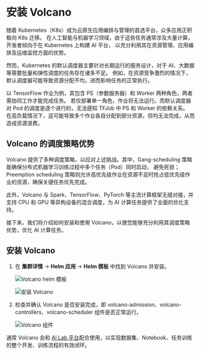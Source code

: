 # 安装 Volcano

随着 Kubernetes（K8s）成为云原生应用编排与管理的首选平台，众多应用正积极向 K8s 迁移。
在人工智能与机器学习领域，由于这些任务通常涉及大量计算，开发者倾向于在 Kubernetes 上构建 AI 平台，
以充分利用其在资源管理、应用编排及运维监控方面的优势。

然而，Kubernetes 的默认调度器主要针对长期运行的服务设计，对于 AI、大数据等需要批量和弹性调度的任务存在诸多不足。
例如，在资源竞争激烈的情况下，默认调度器可能导致资源分配不均，进而影响任务的正常执行。

以 TensorFlow 作业为例，其包含 PS（参数服务器）和 Worker 两种角色，两者需协同工作才能完成任务。
若仅部署单一角色，作业将无法运行。而默认调度器对 Pod 的调度是逐个进行的，无法感知 TFJob 中 PS 和 Worker 的依赖关系。
在高负载情况下，这可能导致多个作业各自分配到部分资源，但均无法完成，从而造成资源浪费。

## Volcano 的调度策略优势

Volcano 提供了多种调度策略，以应对上述挑战。其中，Gang-scheduling 策略能确保分布式机器学习训练过程中多个任务（Pod）同时启动，
避免死锁；Preemption scheduling 策略则允许高优先级作业在资源不足时抢占低优先级作业的资源，确保关键任务优先完成。

此外，Volcano 与 Spark、TensorFlow、PyTorch 等主流计算框架无缝对接，并支持 CPU 和 GPU 等异构设备的混合调度，为 AI 计算任务提供了全面的优化支持。

接下来，我们将介绍如何安装和使用 Volcano，以便您能够充分利用其调度策略优势，优化 AI 计算任务。

## 安装 Volcano

1. 在 **集群详情** -> **Helm 应用** -> **Helm 模板** 中找到 Volcano 并安装。

    ![Volcano helm 模板](../../images/volcano-01.png)
   
    ![安装 Volcano](../../images/volcano-02.png)

2. 检查并确认 Volcano 是否安装完成，即 volcano-admission、volcano-controllers、volcano-scheduler 组件是否正常运行。

    ![Volcano 组件](../../images/volcano-03.png)

通常 Volcano 会和 [AI Lab 平台](../../../../baize/intro/index.md)配合使用，以实现数据集、Notebook、任务训练的整个开发、训练流程的有效闭环。
